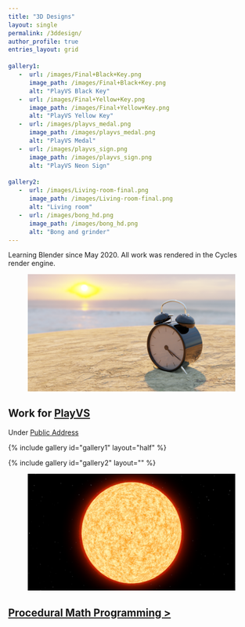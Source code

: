 ```yaml
---
title: "3D Designs"
layout: single
permalink: /3ddesign/
author_profile: true
entries_layout: grid

gallery1:
   -  url: /images/Final+Black+Key.png
      image_path: /images/Final+Black+Key.png
      alt: "PlayVS Black Key"
   -  url: /images/Final+Yellow+Key.png
      image_path: /images/Final+Yellow+Key.png
      alt: "PlayVS Yellow Key"
   -  url: /images/playvs_medal.png
      image_path: /images/playvs_medal.png
      alt: "PlayVS Medal"
   -  url: /images/playvs_sign.png
      image_path: /images/playvs_sign.png
      alt: "PlayVS Neon Sign"

gallery2:
   -  url: /images/Living-room-final.png
      image_path: /images/Living-room-final.png
      alt: "Living room"
   -  url: /images/bong_hd.png
      image_path: /images/bong_hd.png
      alt: "Bong and grinder"
---
```


Learning Blender since May 2020. All work was rendered in the Cycles render engine.

<figure>
   <a href="/images/timestides-large.png">
   <img src="/images/timestides-large.png"
      alt="Times Tide will Smother You" />
   </a>
</figure>

## Work for [PlayVS](playvs.com)

Under [Public Address](publicaddress.studio)

{% include gallery id="gallery1" layout="half" %}

{% include gallery id="gallery2" layout="" %}

<figure>
   <a href="/images/scale.png">
   <img src="/images/scale.png"
      alt="Scale" />
   </a>
</figure>

## [Procedural Math Programming >](/proceduralmath/)